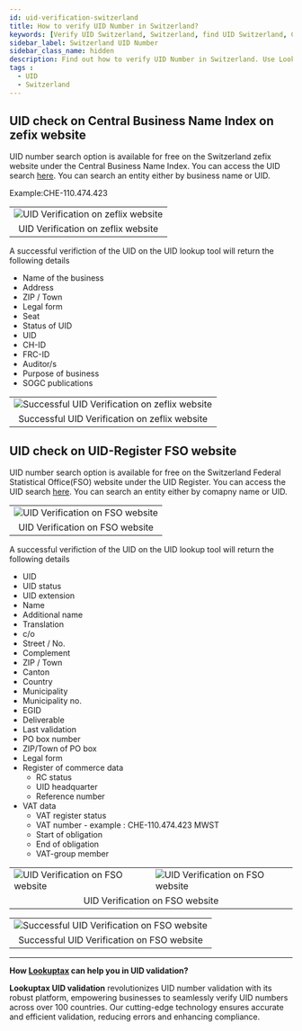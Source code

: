 ```yaml
---
id: uid-verification-switzerland
title: How to verify UID Number in Switzerland?
keywords: [Verify UID Switzerland, Switzerland, find UID Switzerland, Check UID Switzerland, GST number]
sidebar_label: Switzerland UID Number
sidebar_class_name: hidden
description: Find out how to verify UID Number in Switzerland. Use Lookuptax for hassle-free validation of UID Number in Switzerland.
tags : 
  - UID
  - Switzerland
---
```


## UID check on Central Business Name Index on zefix website

UID number search option is available for free on the Switzerland zefix website under the Central Business Name Index. You can access the UID search [here](https://www.zefix.ch/en/search/entity/welcome). You can search an entity either by business name or UID. 

Example:CHE-110.474.423

<table align="center" border="0px" border-color="#dedede"><tr><td>
  <img src="/docs/img/verify/uid-switzerland.PNG" alt="UID Verification on zeflix website" title="UID Verification on zeflix website"/>
  </td></tr>
  <tr><td align="center">UID Verification on zeflix website</td></tr>
</table>

A successful verifiction of the UID on the UID lookup tool will return the following details

* Name of the business 
* Address 
* ZIP / Town  
* Legal form  
* Seat  
* Status of UID
* UID 
* CH-ID 
* FRC-ID  
* Auditor/s
* Purpose of business
* SOGC publications


<table align="center" border="0px" border-color="#dedede"><tr><td>
  <img src="/docs/img/verify/uid-details-switzerland.PNG" alt="Successful UID Verification on zeflix website" title="Successful UID Verification on zeflix website"/>
  </td></tr>
  <tr><td align="center">Successful UID Verification on zeflix website</td></tr>
</table>



## UID check on UID-Register FSO website

UID number search option is available for free on the Switzerland Federal Statistical Office(FSO) website under the UID Register. You can access the UID search [here](https://www.uid.admin.ch/Search.aspx). You can search an entity either by comapny name or UID. 


<table align="center" border="0px" border-color="#dedede"><tr><td>
  <img src="/docs/img/verify/uid-search-switzerland.PNG" alt="UID Verification on FSO website" title="UID Verification on FSO website"/>
  </td></tr>
  <tr><td align="center">UID Verification on FSO website</td></tr>
</table>

A successful verifiction of the UID on the UID lookup tool will return the following details

* UID
* UID status
* UID extension
* Name
* Additional name
* Translation
* c/o
* Street / No.
* Complement
* ZIP / Town
* Canton
* Country
* Municipality
* Municipality no.
* EGID
* Deliverable
* Last validation
* PO box number
* ZIP/Town of PO box
* Legal form
* Register of commerce data
  * RC status
  * UID headquarter
  * Reference number
* VAT data
  * VAT register status
  * VAT number -  example : CHE-110.474.423 MWST
  * Start of obligation
  * End of obligation
  * VAT-group member

<table align="center" border="0px" border-color="#dedede"><tr><td>
  <img src="/docs/img/verify/uid-search-results-switzerland.PNG" alt="UID Verification on FSO website"  title="UID Verification on FSO website"/>
  </td><td>
  <img src="/docs/img/verify/uid-register-switzerland.PNG" alt="UID Verification on FSO website"  title="UID Verification on FSO website"/>
  </td></tr>
  <tr><td align="center" colspan="2">UID Verification on FSO website</td></tr>
</table>


<table align="center" border="0px" border-color="#dedede"><tr><td>
  <img src="/docs/img/verify/uid-details-active.PNG" alt="Successful UID Verification on FSO website" title="UID Verification on FSO website"/>
  </td></tr>
  <tr><td align="center">Successful UID Verification on FSO website</td></tr>
</table>

----
**How [Lookuptax](https://lookuptax.com/) can help you in UID validation?**

**Lookuptax UID validation** revolutionizes UID number validation with its robust platform, empowering businesses to seamlessly verify UID numbers across over 100 countries. Our cutting-edge technology ensures accurate and efficient validation, reducing errors and enhancing compliance.
